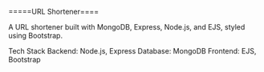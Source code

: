 =====URL Shortener====

A URL shortener built with MongoDB, Express, Node.js, and EJS, styled using Bootstrap.

Tech Stack
Backend: Node.js, Express
Database: MongoDB
Frontend: EJS, Bootstrap
